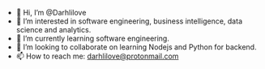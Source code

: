 - 👋 Hi, I’m @Darhlilove
- 👀 I’m interested in software engineering, business intelligence, data science and analytics.
- 🌱 I’m currently learning software engineering.
- 💞️ I’m looking to collaborate on learning Nodejs and Python for backend.
- 📫 How to reach me: darhlilove@protonmail.com

<!---
Darhlilove/Darhlilove is a ✨ special ✨ repository because its `README.md` (this file) appears on your GitHub profile.
You can click the Preview link to take a look at your changes.
--->
